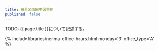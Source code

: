 ```yaml
---
title: 練馬区南田中図書館
published: false
---
```


TODO: {{ page.title }}について記述する。

{% include libraries/nerima-office-hours.html monday='3' office_type='A' %}
